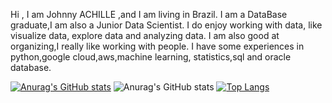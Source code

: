 Hi , I am Johnny ACHILLE ,and I am living in Brazil. I am a DataBase graduate,I am also a Junior Data Scientist.
I do enjoy working with data, like visualize data, explore data and analyzing data.
I am also good at organizing,I really like working with people.
I have some experiences in python,google cloud,aws,machine learning, statistics,sql  and oracle database. 

[![Anurag's GitHub stats](https://github-readme-stats.vercel.app/api?username=widjohn)](https://github.com/widjohn/github-readme-stats)
![Anurag's GitHub stats](https://github-readme-stats.vercel.app/api?username=widjohn&show_icons=true&theme=dark)
[![Top Langs](https://github-readme-stats.vercel.app/api/top-langs/?username=widjohn&hide=python,sql)](https://github.com/widjohn/github-readme-stats)


